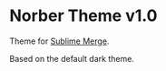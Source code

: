 # Norber Theme v1.0

Theme for [Sublime Merge](https://www.sublimemerge.com).

Based on the default dark theme.
